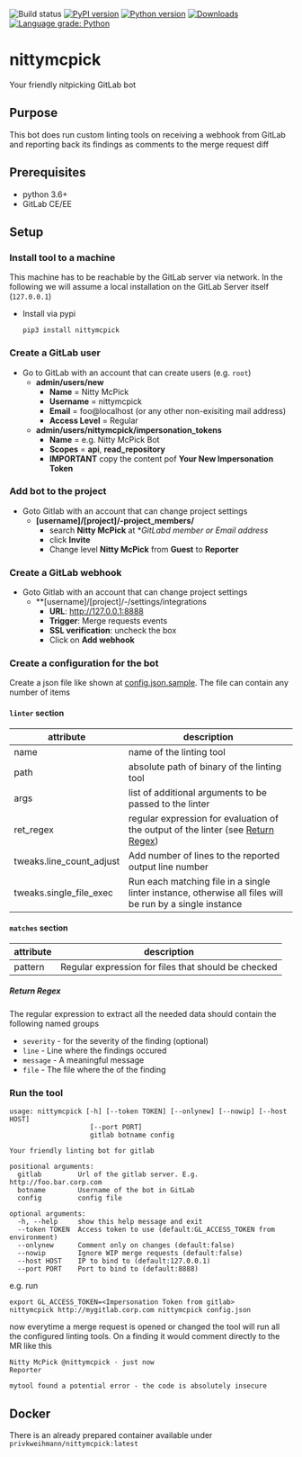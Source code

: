 ![Build status](https://github.com/priv-kweihmann/nittymcpick/workflows/Python%20package/badge.svg)
[![PyPI version](https://badge.fury.io/py/nittymcpick.svg)](https://badge.fury.io/py/nittymcpick)
[![Python version](https://img.shields.io/pypi/pyversions/nittymcpick)](https://img.shields.io/pypi/pyversions/nittymcpick)
[![Downloads](https://img.shields.io/pypi/dm/nittymcpick)](https://img.shields.io/pypi/dm/nittymcpick)
[![Language grade: Python](https://img.shields.io/lgtm/grade/python/g/priv-kweihmann/nittymcpick.svg?logo=lgtm&logoWidth=18)](https://lgtm.com/projects/g/priv-kweihmann/nittymcpickv/context:python)

# nittymcpick

Your friendly nitpicking GitLab bot

## Purpose

This bot does run custom linting tools on receiving a webhook from GitLab and reporting back its findings as comments to the merge request diff

## Prerequisites

* python 3.6+
* GitLab CE/EE

## Setup

### Install tool to a machine

This machine has to be reachable by the GitLab server via network.
In the following we will assume a local installation on the GitLab Server itself (`127.0.0.1`)

* Install via pypi

  ``` shell
  pip3 install nittymcpick
  ```

### Create a GitLab user

* Go to GitLab with an account that can create users (e.g. `root`)
  * **admin/users/new**
    * __Name__ = Nitty McPick
    * __Username__ = nittymcpick
    * __Email__ = foo@localhost (or any other non-exisiting mail address)
    * __Access Level__ = Regular
  * **admin/users/nittymcpick/impersonation_tokens**
    * __Name__ = e.g. Nitty McPick Bot
    * __Scopes__ = **api**, **read_repository**
    * **IMPORTANT** copy the content pof **Your New Impersonation Token**

### Add bot to the project

* Goto Gitlab with an account that can change project settings
  * **[username]/[project]/-project_members/**
    * search __Nitty McPick__ at **GitLabd member or Email address*
    * click **Invite**
    * Change level __Nitty McPick__ from **Guest** to **Reporter**

### Create a GitLab webhook

* Goto Gitlab with an account that can change project settings
  * **[username]/[project]/-/settings/integrations
    * __URL__: http://127.0.0.1:8888
    * __Trigger__: Merge requests events
    * __SSL verification__: uncheck the box
    * Click on **Add webhook**

### Create a configuration for the bot

Create a json file like shown at [config.json.sample](config.json.sample).
The file can contain any number of items

#### `linter` section

 attribute               | description
------------------------ | --------------------------------------------------------------------------------------------------------
name                     | name of the linting tool
path                     | absolute path of binary of the linting tool
args                     | list of additional arguments to be passed to the linter
ret_regex                | regular expression for evaluation of the output of the linter (see [Return Regex](#return-regex))
tweaks.line_count_adjust | Add number of lines to the reported output line number
tweaks.single_file_exec  | Run each matching file in a single linter instance, otherwise all files will be run by a single instance

#### `matches` section

attribute | description
--------- | ---------------------------------------------------
pattern   | Regular expression for files that should be checked

##### Return Regex

The regular expression to extract all the needed data should contain the following named groups

* `severity` - for the severity of the finding (optional)
* `line` - Line where the findings occured
* `message` - A meaningful message
* `file` - The file where the of the finding

### Run the tool

```text
usage: nittymcpick [-h] [--token TOKEN] [--onlynew] [--nowip] [--host HOST]
                    [--port PORT]
                    gitlab botname config

Your friendly linting bot for gitlab

positional arguments:
  gitlab         Url of the gitlab server. E.g. http://foo.bar.corp.com
  botname        Username of the bot in GitLab
  config         config file

optional arguments:
  -h, --help     show this help message and exit
  --token TOKEN  Access token to use (default:GL_ACCESS_TOKEN from environment)
  --onlynew      Comment only on changes (default:false)
  --nowip        Ignore WIP merge requests (default:false)
  --host HOST    IP to bind to (default:127.0.0.1)
  --port PORT    Port to bind to (default:8888)
```

e.g. run

```shell
export GL_ACCESS_TOKEN=<Impersonation Token from gitlab>
nittymcpick http://mygitlab.corp.com nittymcpick config.json
```

now everytime a merge request is opened or changed the tool will run all the configured linting tools.
On a finding it would comment directly to the MR like this

```text
Nitty McPick @nittymcpick · just now
Reporter

mytool found a potential error - the code is absolutely insecure
```

## Docker

There is an already prepared container available under `privkweihmann/nittymcpick:latest`

